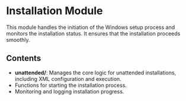 # Installation Module

This module handles the initiation of the Windows setup process and monitors the installation status. It ensures that the installation proceeds smoothly.

## Contents
- **unattended/**: Manages the core logic for unattended installations, including XML configuration and execution.
- Functions for starting the installation process.
- Monitoring and logging installation progress.
